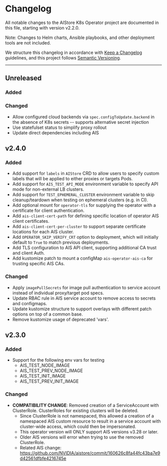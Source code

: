 # Changelog

All notable changes to the AIStore K8s Operator project are documented in this file, starting with version v2.2.0.

Note: Changes to Helm charts, Ansible playbooks, and other deployment tools are not included.

We structure this changelog in accordance with [Keep a Changelog](https://keepachangelog.com/) guidelines, and this project follows [Semantic Versioning](https://semver.org/).

---


## Unreleased

### Added

### Changed

- Allow configured cloud backends via `spec.configToUpdate.backend` in the absence of K8s secrets -- supports alternative secret injection
- Use statefulset status to simplify proxy rollout
- Update direct dependencies including AIS

## v2.4.0

### Added

- Add support for `labels` in `AIStore` CRD to allow users to specify custom labels that will be applied to either proxies or targets Pods.
- Add support for `AIS_TEST_API_MODE` environment variable to specify API mode for non-external LB clusters.
- Add support for `TEST_EPHEMERAL_CLUSTER` environment variable to skip cleanup/teardown when testing on ephemeral clusters (e.g. in CI).
- Add optional mount for `operator-tls` for supplying the operator with a certificate for client authentication.
- Add `ais-client-cert-path` for defining specific location of operator AIS client certificates.
- Add `ais-client-cert-per-cluster` to support separate certificate locations for each AIS cluster.
- Add `OPERATOR_SKIP_VERIFY_CRT` option to deployment, which will initially default to `True` to match previous deployments.
- Add TLS configuration to AIS API client, supporting additional CA trust and client Auth.
- Add kustomize patch to mount a configMap `ais-operator-ais-ca` for trusting specific AIS CAs.


### Changed

- Apply `imagePullSecrets` for image pull authentication to service account instead of individual proxy/target pod specs.
- Update RBAC rule in AIS service account to remove access to secrets and configmaps.
- Update kustomize structure to support overlays with different patch options on top of a common base.
- Remove kustomize usage of deprecated 'vars'.

## v2.3.0

### Added

- Support for the following env vars for testing
  - AIS_TEST_NODE_IMAGE
  - AIS_TEST_PREV_NODE_IMAGE
  - AIS_TEST_INIT_IMAGE
  - AIS_TEST_PREV_INIT_IMAGE

### Changed

- **COMPATIBILITY CHANGE**: Removed creation of a ServiceAccount with ClusterRole. ClusterRoles for existing clusters will be deleted.
  - Since ClusterRole is not namespaced, this allowed a creation of a namespaced AIS custom resource to result in a service account with cluster-wide access,
    which could then be impersonated.
  - This operator version will ONLY support AIS versions v3.28 or later.
  - Older AIS versions will error when trying to use the removed ClusterRole.
  - Related AIS change: https://github.com/NVIDIA/aistore/commit/160626c8fa44fc43ba7e9d42561dfbfe4216745e
